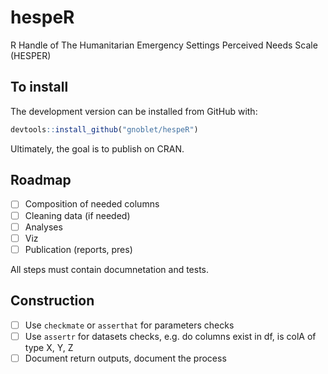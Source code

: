 # hespeR

 R Handle of The Humanitarian Emergency Settings Perceived Needs Scale (HESPER)

## To install

The development version can be installed from GitHub with:

```r
devtools::install_github("gnoblet/hespeR")
```

Ultimately, the goal is to publish on CRAN.

 ## Roadmap

 - [ ] Composition of needed columns
 - [ ] Cleaning data (if needed)
 - [ ] Analyses
 - [ ] Viz
 - [ ] Publication (reports, pres)

 All steps must contain documnetation and tests.

 ## Construction

 - [ ] Use `checkmate` or `asserthat` for parameters checks
 - [ ] Use `assertr` for datasets checks, e.g. do columns exist in df, is colA of type X, Y, Z
 - [ ] Document return outputs, document the process